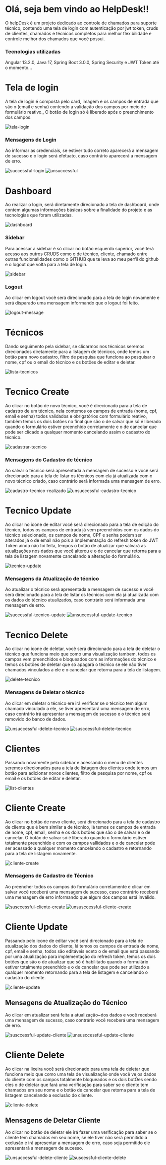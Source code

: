 <h1>Olá, seja bem vindo ao HelpDesk!!</h1>
<p>O helpDesk é um projeto dedicado ao controle de chamados para suporte técnico,
  contendo uma tela de login com autenticação por jwt token, cruds de clientes, chamados e técnicos completos para melhor flexibilidade e controle melhor dos chamados que você possui.</p>

<h3>Tecnologias utilizadas</h3>
<p>Angular 13.2.0, Java 17, Spring Boot 3.0.0, Spring Security e JWT Token até o momento...</p>

<h1>Tela de login</h1>
<p>A tela de login é composta pelo card, imagem e os campos de entrada que são o (email e senha) contendo a validação dos campos por meio de formulário reativo., O botão de login só é liberado após o preenchimento dos campos.</p>

![tela-login](https://github.com/2002Bruno/HelpDesk/assets/81988790/3f1f5939-8689-400c-9aac-3251fe9cb8a2)

<h3>Mensagens de Login</h3>

<p>Ao informar as credenciais, se estiver tudo correto aparecerá a mensagem de sucesso e o login será efetuato, caso contrário aparecerá a mensagem de erro.</p>

![successful-login](https://github.com/2002Bruno/HelpDesk/assets/81988790/723f77e5-85de-4e63-afd3-fa3658b25b1b) 
![unsuccessful](https://github.com/2002Bruno/HelpDesk/assets/81988790/ca4157ff-333d-4bc8-877e-3afaca472fb8)

<h1>Dashboard</h1>

<p>Ao realizar o login, será diretamente direcionado a tela de dashboard, onde contem algumas informações básicas sobre a finalidade do projeto e as tecnologias que foram utilizadas.</p>

![dashboard](https://github.com/2002Bruno/HelpDesk/assets/81988790/1589c53d-48f5-445e-9196-8950fbe46d8a)

<h3>Sidebar</h3>

<p>Para acessar a sidebar é só clicar no botão esquerdo superior, você terá acesso aos outros CRUDS como o de técnico, cliente, chamado entre outras funcionalidades como o GITHUB que te leva ao meu perfil do github e o logout que volta para a tela de login.</p>

![sidebar](https://github.com/2002Bruno/HelpDesk/assets/81988790/b071c3af-6d0b-4a36-baca-3fcf909536b8)

<h3>Logout</h3>

<p>Ao clicar em logout você será direcionado para a tela de login novamente e será disparado uma mensagem informando que o logout foi feito.</p>

![logout-message](https://github.com/2002Bruno/HelpDesk/assets/81988790/becb2b47-f526-431a-9cdb-fe8f4f7ee698)

<h1>Técnicos</h1>

<p>Dando seguimento pela sidebar, se clicarmos nos técnicos seremos direcionados diretamente para a listagem de técnicos, onde temos um botão para novo cadastro, filtro de pesquisa que funciona ao pesquisar o nome, cpf ou o email do técnico e os botões de editar e deletar.</p>

![lista-tecnicos](https://github.com/2002Bruno/HelpDesk/assets/81988790/f52901ff-3ed2-4026-9428-008244643878)

<h1>Tecnico Create</h1>

<p>Ao clicar no botão de novo técnico, você é direcionado para a tela de cadastro de um técnico, nela contemos os campos de entrada (nome, cpf, email e senha) todos validados e obrigatórios com formulário reativo, tambêm temos os dois botões no final que são o de salvar que só é liberado quando o formulário estiver preenchido corretamente e o de cancelar que pode ser clicado a qualquer momento cancelando assim o cadastro do técnico.</p>

![cadastrar-tecnico](https://github.com/2002Bruno/HelpDesk/assets/81988790/2bc15184-74a9-4afe-a53d-d7b4c8081aba)

<h3>Mensagens do Cadastro de técnico</h3>

<p>Ao salvar o técnico será apresentada a mensagem de sucesso e você será direcionado para a tela de listar os técnicos com ela já atualizada com o novo técnico criado, caso contrário será informada uma mensagem de erro.</p>

![cadastro-tecnico-realizado](https://github.com/2002Bruno/HelpDesk/assets/81988790/60296100-a895-437b-acb2-adc7e24a0390) 
![unsuccessful-cadastro-tecnico](https://github.com/2002Bruno/HelpDesk/assets/81988790/7aa77de3-1d58-4481-9467-e9f90a7d5e03)

<h1>Tecnico Update</h1>

<p>Ao clicar no icone de editar você será direcionado para a tela de edição do técnico, todos os campos de entrada já vem preenchidos com os dados do técnico selecionado, os campos de nome, CPF e senha podem ser alterados já o de email não pois a implementação do refresh token do JWT Token ainda não foi feita, tempos o botão de atualizar que salvará as atualizações nos dados que você alterou e o de cancelar que retorna para a tela de listagem novamente cancelando a alteração do formulário.</p>

![tecnico-update](https://github.com/2002Bruno/HelpDesk/assets/81988790/c6877f5a-7c36-4c62-93b6-02aafff54256)

<h3>Mensagens da Atualização de técnico</h3>

<p>Ao atualizar o técnico será apresentada a mensagem de sucesso e você será direcionado para a tela de listar os técnicos com ela já atualizada com os dados do técnico atualizados, caso contrário será informada uma mensagem de erro.</p>

![successful-tecnico-update](https://github.com/2002Bruno/HelpDesk/assets/81988790/bfca6aa8-343d-4242-bb5a-142535545382)
![unsuccessful-update-tecnico](https://github.com/2002Bruno/HelpDesk/assets/81988790/f2e4f286-5a80-4ea6-a4d4-3c89fcd3ea06)

<h1>Tecnico Delete</h1>

<p>Ao clicar no icone de deletar, você será direcionado para a tela de deletar o técnico que funciona meio que como uma visualização tambem, todos os campos vem preenchidos e bloqueados com as informações do técnico e temos os botões de deletar que só apagará o técnico se ele não tiver chamados vinculados a ele e o cancelar que retorna para a tela de listagem.</p>

![delete-tecnico](https://github.com/2002Bruno/HelpDesk/assets/81988790/0783c395-d36d-4112-9a41-08e32dd3532c)

<h3>Mensagens de Deletar o técnico</h3>

<p>Ao clicar em deletar o técnico ere irá verificar se o técnico tem algum chamado vinculado a ele, se tiver apresentará uma mensagem de erro, caso contrário irá apresentar a mensagem de sucesso e o técnico será removido do banco de dados.</p>

![unsuccessful-delete-tecnico](https://github.com/2002Bruno/HelpDesk/assets/81988790/8fc7cd37-12ca-4660-821a-6b40d9d4c9c0)
![susccessful-delete-tecnico](https://github.com/2002Bruno/HelpDesk/assets/81988790/d7d275f2-50d2-46e4-8e6a-83bce8111a33)

<h1>Clientes</h1>

<p>Passando novamente pela sidebar e acessando o menu de clientes seremos direcionados para a tela de listagem dos clientes onde temos um botão para adicionar novos clientes, filtro de pesquisa por nome, cpf ou email e os botões de editar e deletar.</p>

![list-clientes](https://github.com/2002Bruno/HelpDesk/assets/81988790/30cbb477-15c0-489d-9d52-ae0290ab4192)

<h1>Cliente Create</h1>

<p>Ao clicar no botão de novo cliente, será direcionado para a tela de cadastro de cliente que é bem similar a de técnico, lá temos os campos de entrada de nome, cpf, email, senha e os dois botões que são o de salvar e o de cancelar. O botão de salvar só é liberado quando o formulário estiver totalmente preenchido e com os campos vallidados e o de cancelar pode ser acessado a qualquer momento cancelando o cadastro e retornando para a tela de listagem novamente.</p>

![cliente-create](https://github.com/2002Bruno/HelpDesk/assets/81988790/c777fc6e-d0e4-4c4a-ac79-190a9c178b52)

<h3>Mensagens de Cadastro de Técnico</h3>

<p>Ao preencher todos os campos do formulário corretamente e clicar em salvar você receberá uma mensagem de sucesso, caso contrário receberá uma mensagem de erro informando que algum dos campos está inválido.</p>

![susccessful-cliente-create](https://github.com/2002Bruno/HelpDesk/assets/81988790/fc45311e-7485-4694-895d-c52e31618985)
![unsusccessful-cliente-create](https://github.com/2002Bruno/HelpDesk/assets/81988790/b2f20e29-cbf9-4b75-b6a3-18caeb235528)

<h1>Cliente Update</h1>

<p>Passando pelo icone de editar você será direcionado para a tela de atualização dos dados do cliente, lá temos os campos de entrada de nome, cpf, email e senha, todos são editáveis eceto o de email que está passando por uma atualização para implementação do refresh token, temos os dois botões que são o de atualizar que só é habilitado quando o formulário estiver totalmente preenchido e o de cancelar que pode ser utilizado a qualquer momento retornando para a tela de listagem e cancelando o cadastro do cliente.</p>

![cliente-update](https://github.com/2002Bruno/HelpDesk/assets/81988790/c97a6b42-6be1-4ce8-b784-2a888b3e66f6)

<h2>Mensagens de Atualização do Técnico</h2>

<p>Ao clicar em atualizar será feita a atualização~dos dados e você receberá uma mensagem de sucesso, caso contrário você receberá uma mensagem de erro.</p>

![susccessful-update-cliente](https://github.com/2002Bruno/HelpDesk/assets/81988790/c2e406d2-4adb-4333-9bbf-03fefc1dfd53)
![unsusccessful-update-cliente](https://github.com/2002Bruno/HelpDesk/assets/81988790/5c465f58-205a-4775-9de0-a073e8f0cd10)

<h1>Cliente Delete</h1>

<p>Ao clicar na lixeira você será direcionado para uma tela de deletar que funciona meio que como uma tela de visualização onde você ve os dados do cliente com os campos totalmente bloqueados e os dois botÔes sendo eles o de deletar que fará uma verificação para saber se o cliente tem chamados em seu nome e o botão de cancelar que retorna para a tela de listagem cancelando a exclusão do cliente.</p>

![cliente-delete](https://github.com/2002Bruno/HelpDesk/assets/81988790/24650c3c-a41b-448d-8f4b-bc6b58f7b2c4)

<h2>Mensagens de Deletar Cliente</h2>

<p>Ao clicar no botão de deletar ele irá fazer uma verificação para saber se o cliente tem chamados em seu nome, se ele tiver não será permitido a exclusão e irá apresentar a mensagem de erro, caso seja permitido ele apresentará a mensagem de sucesso.</p>

![unsuccessful-delete-cliente](https://github.com/2002Bruno/HelpDesk/assets/81988790/23237d93-e089-4334-b07b-5026cc4e5d6c)
![suscessful-cliente-delete](https://github.com/2002Bruno/HelpDesk/assets/81988790/5e310599-7227-4ac6-97a9-b107d41cfb28)
